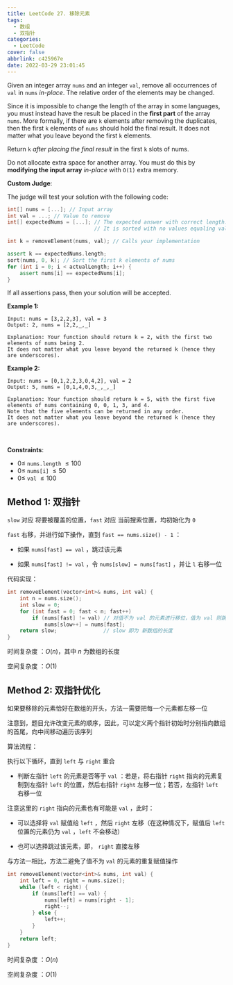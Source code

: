 ```yaml
---
title: LeetCode 27. 移除元素
tags:
  - 数组
  - 双指针
categories:
  - LeetCode
cover: false
abbrlink: c425967e
date: 2022-03-29 23:01:45
---
```


Given an integer array `nums` and an integer `val`, remove all occurrences of `val` in `nums` *in-place*. The relative order of the elements may be changed.

Since it is impossible to change the length of the array in some languages, you must instead have the result be placed in the **first part** of the array `nums`. More formally, if there are `k` elements after removing the duplicates, then the first `k` elements of `nums` should hold the final result. It does not matter what you leave beyond the first `k` elements.

Return `k` *after placing the final result* in the first `k` slots of nums.

Do not allocate extra space for another array. You must do this by **modifying the input array** *in-place* with `O(1)` extra memory.


**Custom Judge**:

The judge will test your solution with the following code:
```cpp
int[] nums = [...]; // Input array
int val = ...; // Value to remove
int[] expectedNums = [...]; // The expected answer with correct length.
                            // It is sorted with no values equaling val.

int k = removeElement(nums, val); // Calls your implementation

assert k == expectedNums.length;
sort(nums, 0, k); // Sort the first k elements of nums
for (int i = 0; i < actualLength; i++) {
    assert nums[i] == expectedNums[i];
}
```
If all assertions pass, then your solution will be accepted.

**Example 1:**

    Input: nums = [3,2,2,3], val = 3
    Output: 2, nums = [2,2,_,_]

    Explanation: Your function should return k = 2, with the first two elements of nums being 2.
    It does not matter what you leave beyond the returned k (hence they are underscores).


**Example 2:**

    Input: nums = [0,1,2,2,3,0,4,2], val = 2
    Output: 5, nums = [0,1,4,0,3,_,_,_]

    Explanation: Your function should return k = 5, with the first five elements of nums containing 0, 0, 1, 3, and 4.
    Note that the five elements can be returned in any order.
    It does not matter what you leave beyond the returned k (hence they are underscores).
 

**Constraints**:
 - $0 \le$ `nums.length` $\le 100$
 - $0 \le$ `nums[i]` $\le 50$
 - $0 \le$ `val` $\le 100$


## Method 1: 双指针

`slow` 对应 将要被覆盖的位置，`fast` 对应 当前搜索位置，均初始化为 `0`

`fast` 右移，并进行如下操作，直到 `fast == nums.size() - 1` ：

 - 如果 `nums[fast] == val` ，跳过该元素

 - 如果 `nums[fast] != val` ，令 `nums[slow] = nums[fast]` ，并让 `l` 右移一位

代码实现：

```cpp
int removeElement(vector<int>& nums, int val) {
    int n = nums.size();
    int slow = 0;
    for (int fast = 0; fast < n; fast++)
        if (nums[fast] != val) // 对值不为 val 的元素进行移位，值为 val 则跳过
            nums[slow++] = nums[fast];
    return slow;               // slow 即为 新数组的长度
}
```

时间复杂度 ：$O(n)$，其中 $n$ 为数组的长度

空间复杂度 ：$O(1)$


## Method 2: 双指针优化
如果要移除的元素恰好在数组的开头，方法一需要把每一个元素都左移一位

注意到，题目允许改变元素的顺序，因此，可以定义两个指针初始时分别指向数组的首尾，向中间移动遍历该序列


算法流程：

执行以下循环，直到 `left` 与 `right` 重合

 - 判断左指针 `left` 的元素是否等于 `val` ：若是，将右指针 `right` 指向的元素复制到左指针 `left` 的位置，然后右指针 `right` 左移一位；若否，左指针 `left` 右移一位
  
注意这里的 `right` 指向的元素也有可能是 `val` ，此时：

 - 可以选择将 `val` 赋值给 `left` ，然后 `right` 左移（在这种情况下，赋值后 `left` 位置的元素仍为 `val` ，`left` 不会移动）

 - 也可以选择跳过该元素，即， `right` 直接左移

与方法一相比，方法二避免了值不为 `val` 的元素的重复赋值操作

```cpp
int removeElement(vector<int>& nums, int val) {
    int left = 0, right = nums.size();
    while (left < right) {
        if (nums[left] == val) {
            nums[left] = nums[right - 1];
            right--;
        } else {
            left++;
        }
    }
    return left;
}
```

时间复杂度 ：$O(n)$

空间复杂度 ：$O(1)$